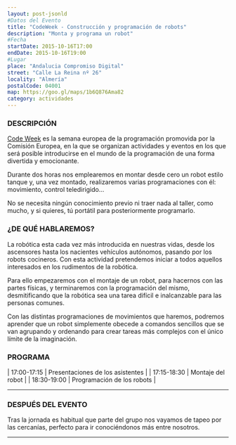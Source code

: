 ```yaml
---
layout: post-jsonld
#Datos del Evento
title: "CodeWeek - Construcción y programación de robots"
description: "Monta y programa un robot"
#Fecha
startDate: 2015-10-16T17:00
endDate: 2015-10-16T19:00
#Lugar
place: "Andalucia Compromiso Digital"
street: "Calle La Reina nº 26"
locality: "Almería"
postalCode: 04001
map: https://goo.gl/maps/1b6Q876Ama82
category: actividades
---
```


### DESCRIPCIÓN

[Code Week][1] es la semana europea de la programación promovida por la Comisión Europea, en la que se organizan actividades 
y eventos en los que será posible introducirse en el mundo de la programación de una forma divertida y emocionante.

Durante dos horas nos emplearemos en montar desde cero un robot estilo tanque y, una vez montado, realizaremos varias programaciones con él: movimiento, control teledirigido...

No se necesita ningún conocimiento previo ni traer nada al taller, como mucho, y si quieres, tú portátil para posteriormente programarlo.

### ¿DE QUÉ HABLAREMOS?

La robótica esta cada vez más introducida en nuestras vidas, desde los ascensores hasta los nacientes vehículos autónomos, pasando por los robots cocineros. Con esta actividad pretendemos iniciar a todos aquellos interesados en los rudimentos de la robótica.

Para ello empezaremos con el montaje de un robot, para hacernos con las partes físicas, y terminaremos con la programación del mismo, desmitificando que la robótica sea una tarea difícil e inalcanzable para las personas comunes.

Con las distintas programaciones de movimientos que haremos, podremos aprender que un robot simplemente obecede a comandos sencillos que se van agrupando y ordenando para crear tareas más complejos con el único límite de la imaginación.

### PROGRAMA


| 17:00-17:15   | Presentaciones de los asistentes  |
| 17:15-18:30   | Montaje del robot |
| 18:30-19:00   | Programación de los robots |

---


### DESPUÉS DEL EVENTO

Tras la jornada es habitual que parte del grupo nos vayamos de tapeo por las cercanías, perfecto para ir conociéndonos más entre nosotros.

---
[1]: http://codeweek.eu/


